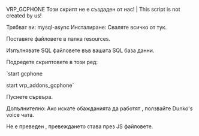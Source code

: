 VRP_GCPHONE
Този скрипт не е създаден от нас! | This script is not created by us!

Трябват ви:
mysql-async
Инсталиране:
Сваляте всичко от тук.

Поставяте файловете в папка resources.

Изпълнявате SQL файловете във вашата SQL база данни.

Подредете скриптовете в този ред:

`start gcphone

start vrp_addons_gcphone`

Пуснете сървъра.

Допълнително:
Aко искате обажданията да работят , ползвайте Dunko's voice чата.

Не е преведен , превеждането става през JS файловете.
